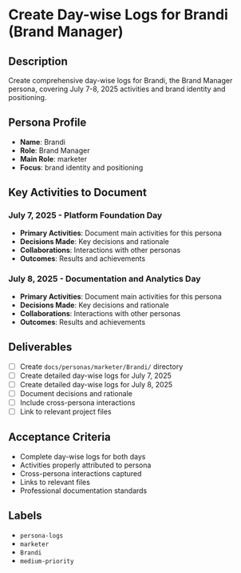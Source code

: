 # Create Day-wise Logs for Brandi (Brand Manager)

## Description
Create comprehensive day-wise logs for Brandi, the Brand Manager persona, covering July 7-8, 2025 activities and brand identity and positioning.

## Persona Profile
- **Name**: Brandi
- **Role**: Brand Manager
- **Main Role**: marketer
- **Focus**: brand identity and positioning

## Key Activities to Document

### July 7, 2025 - Platform Foundation Day
- **Primary Activities**: Document main activities for this persona
- **Decisions Made**: Key decisions and rationale
- **Collaborations**: Interactions with other personas
- **Outcomes**: Results and achievements

### July 8, 2025 - Documentation and Analytics Day
- **Primary Activities**: Document main activities for this persona
- **Decisions Made**: Key decisions and rationale
- **Collaborations**: Interactions with other personas
- **Outcomes**: Results and achievements

## Deliverables
- [ ] Create `docs/personas/marketer/Brandi/` directory
- [ ] Create detailed day-wise logs for July 7, 2025
- [ ] Create detailed day-wise logs for July 8, 2025
- [ ] Document decisions and rationale
- [ ] Include cross-persona interactions
- [ ] Link to relevant project files

## Acceptance Criteria
- Complete day-wise logs for both days
- Activities properly attributed to persona
- Cross-persona interactions captured
- Links to relevant files
- Professional documentation standards

## Labels
- `persona-logs`
- `marketer`
- `Brandi`
- `medium-priority`
